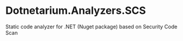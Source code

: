 # Dotnetarium.Analyzers.SCS
Static code analyzer for .NET (Nuget package) based on Security Code Scan

